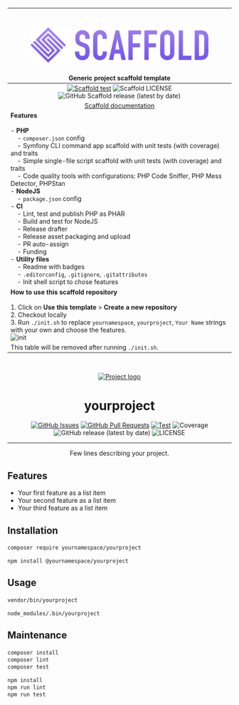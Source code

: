 [//]: # (#;< META)




| <h1 align="center"> <img src="docs/assets/logo.png" alt="Scaffold logo" width=400px/></h1> **Generic project scaffold template**                                                                                                                                                                                                                                                                                                                                                                                                                                                                                                                                                                                                                                                                                                                                                                                                                                                                                                                                                                            |
|----------------------------------------------------------------------------------------------------------------------------------------------------------------------------------------------------------------------------------------------------------------------------------------------------------------------------------------------------------------------------------------------------------------------------------------------------------------------------------------------------------------------------------------------------------------------------------------------------------------------------------------------------------------------------------------------------------------------------------------------------------------------------------------------------------------------------------------------------------------------------------------------------------------------------------------------------------------------------------------------------------------------------------------------------|
| <div align="center"> [![Scaffold test](https://github.com/AlexSkrypnyk/scaffold/actions/workflows/scaffold-test.yml/badge.svg)](https://github.com/AlexSkrypnyk/scaffold/actions/workflows/scaffold-test.yml)  ![Scaffold LICENSE](https://img.shields.io/github/license/AlexSkrypnyk/scaffold?label=Scaffold+license)                                                                                                                                               ![GitHub Scaffold release (latest by date)](https://img.shields.io/github/v/release/AlexSkrypnyk/scaffold?label=Scaffold+release) </div>                                                                                                                                                                                                                                                                                                                                                                                                                                      |
| <div align="center"> [Scaffold documentation](https://getscaffold.dev) </div>                                                                                                                                                                                                                                                                                                                                                                                                                                                                                                                                                                                                                                                                                                                                                                                                                                                                                                                                                              |
| **Features**<br/><br/>- **PHP**<br>&nbsp;&nbsp;&nbsp;&nbsp;- `composer.json` config<br>&nbsp;&nbsp;&nbsp;&nbsp;- Symfony CLI command app scaffold with unit tests (with coverage) and traits<br>&nbsp;&nbsp;&nbsp;&nbsp;- Simple single-file script scaffold with unit tests (with coverage) and traits<br>&nbsp;&nbsp;&nbsp;&nbsp;- Code quality tools with configurations: PHP Code Sniffer, PHP Mess Detector, PHPStan<br>- **NodeJS**<br>&nbsp;&nbsp;&nbsp;&nbsp;- `package.json` config<br>- **CI**<br>&nbsp;&nbsp;&nbsp;&nbsp;- Lint, test and publish PHP as PHAR<br>&nbsp;&nbsp;&nbsp;&nbsp;- Build and test for NodeJS<br>&nbsp;&nbsp;&nbsp;&nbsp;- Release drafter<br>&nbsp;&nbsp;&nbsp;&nbsp;- Release asset packaging and upload<br>&nbsp;&nbsp;&nbsp;&nbsp;- PR auto-assign<br>&nbsp;&nbsp;&nbsp;&nbsp;- Funding<br>- **Utility files**<br>&nbsp;&nbsp;&nbsp;&nbsp;- Readme with badges<br>&nbsp;&nbsp;&nbsp;&nbsp;- `.editorconfig`, `.gitignore`, `.gitattributes`<br>&nbsp;&nbsp;&nbsp;&nbsp;- Init shell script to chose features |
| **How to use this scaffold repository**<br/><br/>1. Click on **Use this template** > **Create a new repository**<br>2. Checkout locally <br>3. Run `./init.sh` to replace `yournamespace`, `yourproject`, `Your Name` strings with your own and choose the features. <br/>  ![init](https://github.com/AlexSkrypnyk/scaffold/assets/378794/43962d9f-eae7-4b54-bec8-2e3139ed722c)                                                                                                                                                                                                                                                                                                                                                                                                                                                                                                                                                                                                                                                                   |
| This table will be removed after running `./init.sh`.                                                                                                                                                                                                                                                                                                                                                                                                                                                                                                                                                                                                                                                                                                                                                                                                                                                                                                                                                                                              | The contents below will be a part of your repository.                                                                                                                                                                                                                                                                                                                                                                                                                                                                                                                                                                                                                                                                                                                                                     |

<br>

[//]: # (#;> META)


<p align="center">
  <a href="" rel="noopener">
 <img width=200px height=200px src="https://i.imgur.com/6wj0hh6.jpg" alt="Project logo"></a>
</p>

<h1 align="center">yourproject</h1>

<div align="center">

  [![GitHub Issues](https://img.shields.io/github/issues/AlexSkrypnyk/scaffold.svg)](https://github.com/AlexSkrypnyk/scaffold/issues)
  [![GitHub Pull Requests](https://img.shields.io/github/issues-pr/AlexSkrypnyk/scaffold.svg)](https://github.com/AlexSkrypnyk/scaffold/pulls)
  [![Test](https://github.com/AlexSkrypnyk/scaffold/actions/workflows/test.yml/badge.svg)](https://github.com/AlexSkrypnyk/scaffold/actions/workflows/test.yml)
  ![Coverage](https://github.com/AlexSkrypnyk/scaffold/blob/_xml_coverage_reports/data/main/badge.svg)
  ![GitHub release (latest by date)](https://img.shields.io/github/v/release/AlexSkrypnyk/scaffold)
  ![LICENSE](https://img.shields.io/github/license/AlexSkrypnyk/scaffold)

</div>

---

<p align="center"> Few lines describing your project.
    <br> 
</p>

## Features

- Your first feature as a list item
- Your second feature as a list item
- Your third feature as a list item

## Installation

[//]: # (#;< PHP)

    composer require yournamespace/yourproject

[//]: # (#;> PHP)

[//]: # (#;< NODEJS)

    npm install @yournamespace/yourproject

[//]: # (#;> NODEJS)

## Usage

[//]: # (#;< PHP)

    vendor/bin/yourproject

[//]: # (#;> PHP)

[//]: # (#;< NODEJS)

    node_modules/.bin/yourproject

[//]: # (#;> NODEJS)

## Maintenance

[//]: # (#;< PHP)

    composer install
    composer lint
    composer test

[//]: # (#;> PHP)

[//]: # (#;< NODEJS)

    npm install
    npm run lint
    npm run test

[//]: # (#;> NODEJS)

